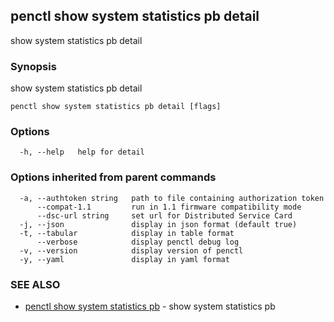 ## penctl show system statistics pb detail

show system statistics pb detail

### Synopsis


show system statistics pb detail

```
penctl show system statistics pb detail [flags]
```

### Options

```
  -h, --help   help for detail
```

### Options inherited from parent commands

```
  -a, --authtoken string   path to file containing authorization token
      --compat-1.1         run in 1.1 firmware compatibility mode
      --dsc-url string     set url for Distributed Service Card
  -j, --json               display in json format (default true)
  -t, --tabular            display in table format
      --verbose            display penctl debug log
  -v, --version            display version of penctl
  -y, --yaml               display in yaml format
```

### SEE ALSO
* [penctl show system statistics pb](penctl_show_system_statistics_pb.md)	 - show system statistics pb


